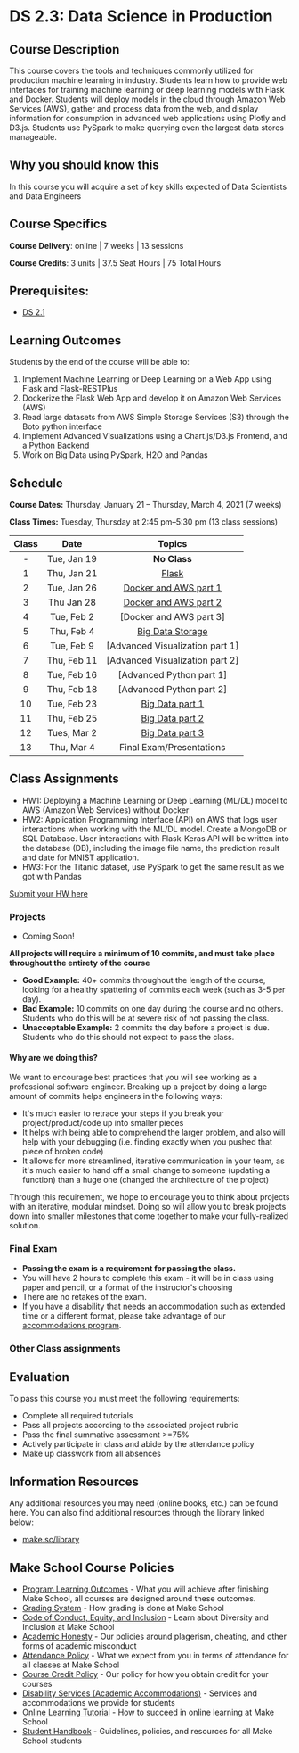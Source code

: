 # DS 2.3: Data Science in Production

## Course Description

This course covers the tools and techniques commonly utilized for production machine learning in industry. Students learn how to provide web interfaces for training machine learning or deep learning models with Flask and Docker. Students will deploy models in the cloud through Amazon Web Services (AWS), gather and process data from the web, and display information for consumption in advanced web applications using Plotly and D3.js. Students use PySpark to make querying even the largest data stores manageable.

## Why you should know this

In this course you will acquire a set of key skills expected of Data Scientists and Data Engineers

## Course Specifics

**Course Delivery**: online | 7 weeks | 13 sessions

**Course Credits**: 3 units | 37.5 Seat Hours | 75 Total Hours

## Prerequisites:  

- [DS 2.1](https://github.com/Make-School-Courses/DS-2.1-Machine-Learning)

## Learning Outcomes

Students by the end of the course will be able to:

1. Implement Machine Learning or Deep Learning on a Web App using Flask and Flask-RESTPlus
1. Dockerize the Flask Web App and develop it on Amazon Web Services (AWS)
1. Read large datasets from AWS Simple Storage Services (S3) through the Boto  python interface
1. Implement Advanced Visualizations using a Chart.js/D3.js Frontend, and a Python Backend
1. Work on Big Data using PySpark, H2O and Pandas



## Schedule
**Course Dates:** Thursday, January 21 – Thursday, March 4, 2021 (7 weeks)

**Class Times:** Tuesday, Thursday at 2:45 pm–5:30 pm (13 class sessions)

| Class |    Date     |             Topics              |
| :---: | :---------: | :-----------------------------: |
|   -   | Tue, Jan 19 |          **No Class**           |
|   1   | Thu, Jan 21 |             [Flask]             |
|   2   | Tue, Jan 26 |     [Docker and AWS part 1]     |
|   3   | Thu Jan 28  |     [Docker and AWS part 2]     |
|   4   | Tue, Feb 2  |     [Docker and AWS part 3]     |
|   5   | Thu, Feb 4  |       [Big Data Storage]        |
|   6   | Tue, Feb 9  | [Advanced Visualization part 1] |
|   7   | Thu, Feb 11 | [Advanced Visualization part 2] |
|   8   | Tue, Feb 16 |    [Advanced Python part 1]     |
|   9   | Thu, Feb 18 |    [Advanced Python part 2]     |
|  10   | Tue, Feb 23 |        [Big Data part 1]        |
|  11   | Thu, Feb 25 |        [Big Data part 2]        |
|  12   | Tues, Mar 2 |        [Big Data part 3]        |
|  13   | Thu, Mar 4  |    Final Exam/Presentations     |




[Flask]: Lessons/Flask.md
[Docker and AWS part 1]: Lessons/DockerAWS.md
[Docker and AWS part 2]: Lessons/DockerAWS.md 
[Big Data Storage]: Lessons/BigDataStorage.md
[Advance Visualization part 1]: Lessons/AdvanceVisualization.md
[Advance Visualization part 2]: Lessons/AdvanceVisualization.md
[Advance Python part 1]: Lessons/AdvancePython.md
[Advance Python part 2]: Lessons/AdvancePython.md
[Big Data part 1]: Lessons/BigData.md
[Big Data part 2]: Lessons/BigData.md
[Big Data part 3]: Lessons/BigData.md



## Class Assignments



* HW1: Deploying a Machine Learning or Deep Learning (ML/DL) model to AWS (Amazon Web Services) without Docker
* HW2: Application Programming Interface (API) on AWS that logs user interactions when working with the ML/DL model. Create a MongoDB or SQL Database. User interactions with Flask-Keras API will be written into the database (DB), including the image file name, the prediction result and date for MNIST application.
* HW3: For the Titanic dataset, use PySpark to get the same result as we got with Pandas

[Submit your HW here](https://docs.google.com/spreadsheets/d/1liWZs-aShDquz_LEB7B2YTzGF7VA_J7mWUFQxL3eR5M/edit#gid=139168632)
### Projects

- Coming Soon!

**All projects will require a minimum of 10 commits, and must take place throughout the entirety of the course**

- **Good Example:** 40+ commits throughout the length of the course, looking for a healthy spattering of commits each week (such as 3-5 per day).
- **Bad Example:** 10 commits on one day during the course and no others. Students who do this will be at severe risk of not passing the class.
- **Unacceptable Example:** 2 commits the day before a project is due. Students who do this should not expect to pass the class.

#### Why are we doing this?

We want to encourage best practices that you will see working as a professional software engineer. Breaking up a project by doing a large amount of commits helps engineers in the following ways:

- It's much easier to retrace your steps if you break your project/product/code up into smaller pieces
- It helps with being able to comprehend the larger problem, and also will help with your debugging (i.e. finding exactly when you pushed that piece of broken code)
- It allows for more streamlined, iterative communication in your team, as it's much easier to hand off a small change to someone (updating a function) than a huge one (changed the architecture of the project)

Through this requirement, we hope to encourage you to think about projects with an iterative, modular mindset. Doing so will allow you to break projects down into smaller milestones that come together to make your fully-realized solution.

### Final Exam

-  **Passing the exam is a requirement for passing the class.**
- You will have 2 hours to complete this exam - it will be in class using paper and pencil, or a format of the instructor's choosing
- There are no retakes of the exam.
- If you have a disability that needs an accommodation such as extended time or a different format, please take advantage of our [accommodations program](make.sc/disability-policy).

### Other Class assignments

## Evaluation
To pass this course you must meet the following requirements:

- Complete all required tutorials
- Pass all projects according to the associated project rubric
- Pass the final summative assessment >=75%
- Actively participate in class and abide by the attendance policy
- Make up classwork from all absences

##  Information Resources

Any additional resources you may need (online books, etc.) can be found here. You can also find additional resources through the library linked below:

- [make.sc/library](http://make.sc/library)


## Make School Course Policies

- [Program Learning Outcomes](https://make.sc/program-learning-outcomes) - What you will achieve after finishing Make School, all courses are designed around these outcomes.
- [Grading System](https://make.sc/grading-system) - How grading is done at Make School
- [Code of Conduct, Equity, and Inclusion](https://make.sc/code-of-conduct) - Learn about Diversity and Inclusion at Make School
- [Academic Honesty](https://make.sc/academic-honesty-policy) - Our policies around plagerism, cheating, and other forms of academic misconduct
- [Attendance Policy](https://make.sc/attendance-policy) - What we expect from you in terms of attendance for all classes at Make School
- [Course Credit Policy](https://make.sc/course-credit-policy) - Our policy for how you obtain credit for your courses
- [Disability Services (Academic Accommodations)](https://make.sc/disability-services) - Services and accommodations we provide for students
- [Online Learning Tutorial](https://make.sc/online-learning-tutorial) - How to succeed in online learning at Make School
- [Student Handbook](https://make.sc/student-handbook) - Guidelines, policies, and resources for all Make School students
